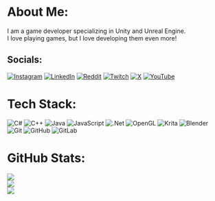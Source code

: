 #  About Me:
I am a game developer specializing in Unity and Unreal Engine. <br> I love playing games, but I love developing them even more!


##  Socials:
[![Instagram](https://img.shields.io/badge/Instagram-%23E4405F.svg?logo=Instagram&logoColor=white)](https://instagram.com/n1senitnytsya) [![LinkedIn](https://img.shields.io/badge/LinkedIn-%230077B5.svg?logo=linkedin&logoColor=white)](https://linkedin.com/in/annetkadev) [![Reddit](https://img.shields.io/badge/Reddit-%23FF4500.svg?logo=Reddit&logoColor=white)](https://reddit.com/user/G_G_and_Bye_Bye) [![Twitch](https://img.shields.io/badge/Twitch-%239146FF.svg?logo=Twitch&logoColor=white)](https://twitch.tv/n1senitnytsya) [![X](https://img.shields.io/badge/X-black.svg?logo=X&logoColor=white)](https://x.com/anetkaDev) [![YouTube](https://img.shields.io/badge/YouTube-%23FF0000.svg?logo=YouTube&logoColor=white)](https://youtube.com/@n1senitnytsya) 

#  Tech Stack:
![C#](https://img.shields.io/badge/c%23-%23239120.svg?style=flat&logo=csharp&logoColor=white) ![C++](https://img.shields.io/badge/c++-%2300599C.svg?style=flat&logo=c%2B%2B&logoColor=white) ![Java](https://img.shields.io/badge/java-%23ED8B00.svg?style=flat&logo=openjdk&logoColor=white) ![JavaScript](https://img.shields.io/badge/javascript-%23323330.svg?style=flat&logo=javascript&logoColor=%23F7DF1E) ![.Net](https://img.shields.io/badge/.NET-5C2D91?style=flat&logo=.net&logoColor=white) ![OpenGL](https://img.shields.io/badge/OpenGL-%23FFFFFF.svg?style=flat&logo=opengl) ![Krita](https://img.shields.io/badge/Krita-203759?style=flat&logo=krita&logoColor=EEF37B) ![Blender](https://img.shields.io/badge/blender-%23F5792A.svg?style=flat&logo=blender&logoColor=white) ![Git](https://img.shields.io/badge/git-%23F05033.svg?style=flat&logo=git&logoColor=white) ![GitHub](https://img.shields.io/badge/github-%23121011.svg?style=flat&logo=github&logoColor=white) ![GitLab](https://img.shields.io/badge/gitlab-%23181717.svg?style=flat&logo=gitlab&logoColor=white)
#  GitHub Stats:
![](https://github-readme-stats.vercel.app/api?username=annnettka&theme=date_night&hide_border=false&include_all_commits=false&count_private=true)<br/>
![](https://github-readme-streak-stats.herokuapp.com/?user=annnettka&theme=date_night&hide_border=false)<br/>
![](https://github-readme-stats.vercel.app/api/top-langs/?username=annnettka&theme=date_night&hide_border=false&include_all_commits=false&count_private=true&layout=compact)

<!-- Proudly created with GPRM ( https://gprm.itsvg.in ) -->
